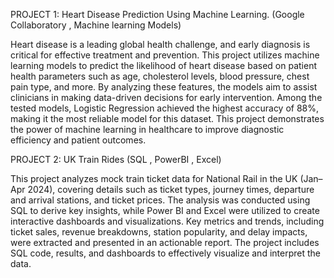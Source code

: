 PROJECT 1: Heart Disease Prediction Using Machine Learning. (Google Collaboratory , Machine learning Models)

Heart disease is a leading global health challenge, and early diagnosis is critical for effective treatment and prevention. This project utilizes machine learning models to predict the likelihood of heart disease based on patient health parameters such as age, cholesterol levels, blood pressure, chest pain type, and more. By analyzing these features, the models aim to assist clinicians in making data-driven decisions for early intervention. Among the tested models, Logistic Regression achieved the highest accuracy of 88%, making it the most reliable model for this dataset. This project demonstrates the power of machine learning in healthcare to improve diagnostic efficiency and patient outcomes.



PROJECT 2: UK Train Rides (SQL , PowerBI , Excel)

This project analyzes mock train ticket data for National Rail in the UK (Jan–Apr 2024), covering details such as ticket types, journey times, departure and arrival stations, and ticket prices. The analysis was conducted using SQL to derive key insights, while Power BI and Excel were utilized to create interactive dashboards and visualizations. Key metrics and trends, including ticket sales, revenue breakdowns, station popularity, and delay impacts, were extracted and presented in an actionable report. The project includes SQL code, results, and dashboards to effectively visualize and interpret the data.

